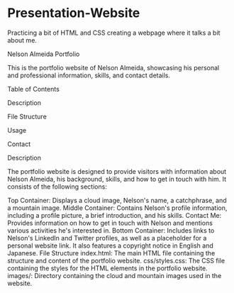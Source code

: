 # Presentation-Website
Practicing a bit of HTML and CSS creating a webpage where it talks a bit about me.

Nelson Almeida Portfolio

This is the portfolio website of Nelson Almeida, showcasing his personal and professional information, skills, and contact details.



Table of Contents

Description

File Structure

Usage

Contact

Description

The portfolio website is designed to provide visitors with information about Nelson Almeida, his background, skills, and how to get in touch with him. It consists of the following sections:

Top Container: Displays a cloud image, Nelson's name, a catchphrase, and a mountain image.
Middle Container: Contains Nelson's profile information, including a profile picture, a brief introduction, and his skills.
Contact Me: Provides information on how to get in touch with Nelson and mentions various activities he's interested in.
Bottom Container: Includes links to Nelson's LinkedIn and Twitter profiles, as well as a placeholder for a personal website link. It also features a copyright notice in English and Japanese.
File Structure
index.html: The main HTML file containing the structure and content of the portfolio website.
css/styles.css: The CSS file containing the styles for the HTML elements in the portfolio website.
images/: Directory containing the cloud and mountain images used in the website.
